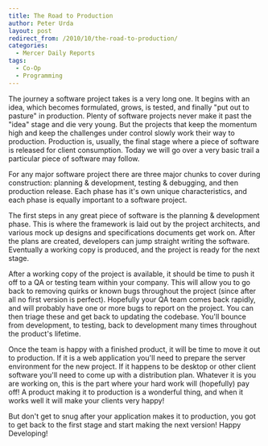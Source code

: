 ```yaml
---
title: The Road to Production
author: Peter Urda
layout: post
redirect_from: /2010/10/the-road-to-production/
categories:
  - Mercer Daily Reports
tags:
  - Co-Op
  - Programming
---
```

The journey a software project takes is a very long one. It begins with an idea, which becomes formulated, grows, is tested, and finally "put out to pasture" in production. Plenty of software projects never make it past the "idea" stage and die very young. But the projects that keep the momentum high and keep the challenges under control slowly work their way to production. Production is, usually, the final stage where a piece of software is released for client consumption. Today we will go over a very basic trail a particular piece of software may follow.

For any major software project there are three major chunks to cover during construction: planning & development, testing & debugging, and then production release. Each phase has it's own unique characteristics, and each phase is equally important to a software project.

The first steps in any great piece of software is the planning & development phase. This is where the framework is laid out by the project architects, and various mock up designs and specifications documents get work on. After the plans are created, developers can jump straight writing the software. Eventually a working copy is produced, and the project is ready for the next stage.

After a working copy of the project is available, it should be time to push it off to a QA or testing team within your company. This will allow you to go back to removing quirks or known bugs throughout the project (since after all no first version is perfect). Hopefully your QA team comes back rapidly, and will probably have one or more bugs to report on the project. You can then triage these and get back to updating the codebase. You'll bounce from development, to testing, back to development many times throughout the product's lifetime.

Once the team is happy with a finished product, it will be time to move it out to production. If it is a web application you'll need to prepare the server environment for the new project. If it happens to be desktop or other client software you'll need to come up with a distribution plan. Whatever it is you are working on, this is the part where your hard work will (hopefully) pay off! A product making it to production is a wonderful thing, and when it works well it will make your clients very happy!

But don't get to snug after your application makes it to production, you got to get back to the first stage and start making the next version! Happy Developing!
